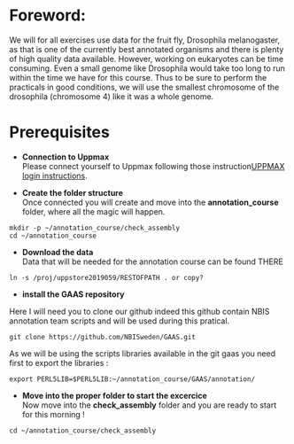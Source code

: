 # Foreword:

We will for all exercises use data for the fruit fly, Drosophila melanogaster, as that is one of the currently best annotated organisms and there is plenty of high quality data available. However, working on eukaryotes can be time consuming. Even a small genome like Drosophila would take too long to run within the time we have for this course. Thus to be sure to perform the practicals in good conditions, we will use the smallest chromosome of the drosophila (chromosome 4) like it was a whole genome.


# Prerequisites


  * **Connection to Uppmax**  
Please connect yourself to Uppmax following those instruction[UPPMAX login instructions](uppmax_login).

  * **Create the folder structure**  
Once connected you will create and move into the **annotation\_course** folder, where all the magic will happen.
```
mkdir -p ~/annotation_course/check_assembly
cd ~/annotation_course
```

  * **Download the data**  
Data that will be needed for the annotation course can be found THERE

```
ln -s /proj/uppstore2019059/RESTOFPATH . or copy?
```

  * **install the GAAS repository**  

  Here I will need you to clone our github indeed this github contain NBIS annotation team scripts and will be used during this pratical.

  ```
  git clone https://github.com/NBISweden/GAAS.git
  ```
  As we will be using the scripts libraries available in the git gaas you need first to export the libraries :

  ```
  export PERL5LIB=$PERL5LIB:~/annotation_course/GAAS/annotation/
  ```


  * **Move into the proper folder to start the excercice**  
Now move into the **check_assembly** folder and you are ready to start for this morning !
```
cd ~/annotation_course/check_assembly
```
